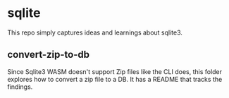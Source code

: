 # sqlite
This repo simply captures ideas and learnings about sqlite3.

## convert-zip-to-db

Since Sqlite3 WASM doesn't support Zip files like the CLI does, this folder explores how to convert a zip file to a DB. It has a README that tracks the findings.